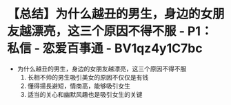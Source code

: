 # 【总结】为什么越丑的男生，身边的女朋友越漂亮，这三个原因不得不服 - P1：私信 - 恋爱百事通 - BV1qz4y1C7bc

-   为什么越丑的男生，身边的女朋友越漂亮，这三个原因不得不服
    1.  长相不帅的男生吸引美女的原因不仅仅是有钱
    2.  懂得揚長避短，情商高，能够吸引女生
    3.  适当的关心和幽默风趣也是吸引女生的关键